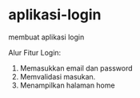 # aplikasi-login
membuat aplikasi login

Alur Fitur Login:   
1. Memasukkan email dan password   
2. Memvalidasi masukan.   
3. Menampilkan halaman home   
